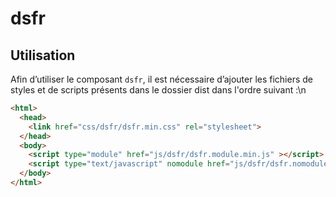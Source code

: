 # dsfr

## Utilisation
Afin d’utiliser le composant `dsfr`, il est nécessaire d’ajouter les fichiers de styles et de scripts présents dans le dossier dist dans l'ordre suivant :\n
```html
<html>
  <head>
    <link href="css/dsfr/dsfr.min.css" rel="stylesheet">
  </head>
  <body>
    <script type="module" href="js/dsfr/dsfr.module.min.js" ></script>
    <script type="text/javascript" nomodule href="js/dsfr/dsfr.nomodule.min.js" ></script>
  </body>
</html>
```